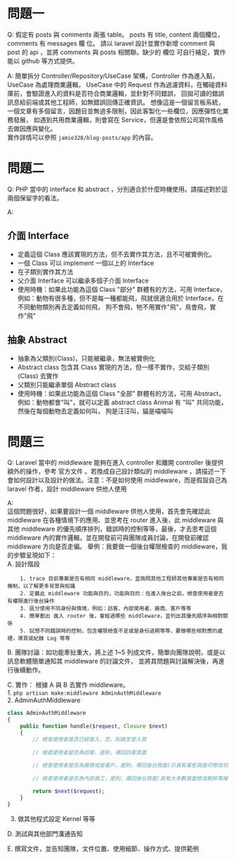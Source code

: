 # 問題一
   Q: 假定有 posts 與 comments 兩張 table。 posts 有 title, content 兩個欄位， comments 有 messages 欄
   位。 請以 laravel 設計並實作新增 comment 與 post 的 api ，並將 comments 與 posts 相關聯。缺少的
   欄位 可自行補足，實作能以 github 等方式提供。  

   A: 簡單拆分 Controller/Repository/UseCase 架構，Controller 作為進入點，UseCase 為處理商業邏輯，
      UseCase 中的 Request 作為過濾資料，在觸碰資料庫前，會驗證進入的資料是否符合商業邏輯，並針對不同錯誤，
      回拋可讀的錯誤訊息給前端或其他工程師，如無錯誤回傳正確資訊。
      想像這是一個留言板系統，一個文章有多個留言，因題目並無過多限制，因此客製化一些欄位，因應彈性化業務發展，
      如遇到共用商業邏輯，則會寫在 Service，但還是會依照公司寫作風格去做因應與變化。  
      實作詳情可以參照 `jamie328/blog-posts/app` 的內容。 
  
# 問題二    
   Q: PHP 當中的 interface 和 abstract ，分別適合於什麼時機使用。請描述對於這兩個保留字的看法。  

   A:
   ## 介面 Interface
   * 定義這個 Class 應該實現的方法，但不去實作其方法，且不可被實例化。
   * 一個 Class 可以 implement 一個以上的 Interface
   * 在子類別實作其方法
   * 父介面 Interface 可以繼承多個子介面 Interface
   * 使用時機：如果此功能為這個 Class "部分" 群體有的方法，可用 Interface，
      例如：動物有很多種，但不是每一種都能飛，飛就很適合用於 Interface，在不同動物類別再去定義如何飛，
      狗不會飛，牠不用實作"飛"，鳥會飛，實作"飛"

   ## 抽象 Abstract
   * 抽象為父類別(Class)，只能被繼承，無法被實例化
   * Abstract class 包含其 Class 實現的方法，但一樣不實作，交給子類別(Class) 去實作
   * 父類別只能繼承單個 Abstract class
   * 使用時機：如果此功能為這個 Class "全部" 群體有的方法，可用 Abstract，
     例如：動物都會"叫"，就可以定義 abstract class Animal 有 "叫" 共同功能，然後在每個動物去定義如何叫，
     狗是汪汪叫，貓是喵喵叫
# 問題三
   Q: Laravel 當中的 middleware 能夠在進入 controller 和離開 controller 後提供額外的操作，參考 官方文件
   。若換成自己設計類似的 middleware ，請描述一下會如何設計以及設計的做法。注意：不是如何使用
   middleware，而是假設自己為 laravel 作者，設計 middleware 供他人使用
   
   A:  
   這個問題很好，如果要設計一個 middleware 供他人使用，首先會先確認此 middleware 在各種情境下的應用、並思考在
   router 進入後，此 middleware 與其他 middleware 的優先順序排列，錯誤時的控制等等，最後，才去思考這個 middleware
   內的實作邏輯，並在開發前可與團隊成員討論，在開發前確認 middleware 方向是否走偏。
   舉例：我要做一個後台權限檢查的 middleware，我的步驟呈現如下：  
   A. 設計階段  

        1. trace 目前專案是否有相同 middleware，並詢問其他工程師其他專案是否有相同機制，以了解更多背景與知識
        2. 定義此 middleware 功能與目的，功能與目的：在進入後台之前，檢查使用者是否有權限進行後台操作
        3. 區分使用不同身份與情境，例如：訪客、內部使用者、廠商、客戶等等
        4. 簡單劃出 進入 router 後，會經過哪些 middleware，並列出其優先順序與相對關係
        5. 試想不同錯誤時的控制，包含權限檢查不足或是身份過期等等，要做哪些相對應的處理，導頁或紀錄 Log 等等

   B. 團隊討論：如功能牽扯重大，將上述 1~5 列成文件，簡單向團隊說明，或是以訊息軟體簡單通知其 middleware 的討論文件，
      並將其問題與討論解決後，再進行後續動作。

   C. 實作：
        根據 A 與 B 去實作 middleware。           
    1. `php artisan make:middleware AdminAuthMiddleware`  
    2. AdminAuthMiddleware
```php 
class AdminAuthMiddleware
{
    public function handle($request, Closure $next)
    {
        // 檢查使用者是否已經登入，否，則跳至登入頁
        
        // 檢查使用者是否為訪客，是則，導回訪客頁面
        
        // 檢查使用者是否為廠商或是客戶，是則，導回後台頁面(只具有某些頁面可修改功能，大部分為只能讀)
        
        // 檢查使用者是否為內部員工，是則，導回後台頁面(具有大多數頁面修改刪除等操作功能)

        return $next($request);
    }
}
```  
  3. 做其他程式設定 Kernel 等等

D. 測試與其他部門溝通告知

E. 撰寫文件，並告知團隊，文件位置、使用細節、操作方式、提供範例
